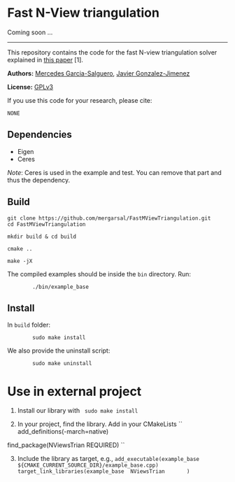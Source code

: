 # Fast N-View triangulation

Coming soon ...

---
This repository contains the code 
for the fast N-view triangulation 
solver explained in [this paper](NONE) [1]. 


**Authors:** 
[Mercedes Garcia-Salguero](http://mapir.uma.es/mapirwebsite/index.php/people/290), 
[Javier Gonzalez-Jimenez](http://mapir.isa.uma.es/mapirwebsite/index.php/people/95-javier-gonzalez-jimenez)


**License:** [GPLv3](NONE)


If you use this code for your research, please cite:

```
NONE
```

## Dependencies

- Eigen 
- Ceres 

*Note*: Ceres is used in the example 
and test. You can remove that part 
and thus the dependency.



## Build
```
git clone https://github.com/mergarsal/FastMViewTriangulation.git
cd FastMViewTriangulation

mkdir build & cd build 

cmake .. 

make -jX

```

The compiled examples should be inside the `bin` directory. Run: 
```
        ./bin/example_base
```
 


## Install 
In `build` folder: 
```
        sudo make install
```

We also provide the uninstall script: 
```
        sudo make uninstall
```





# Use in external project 
1. Install our library with 
`` 
sudo make install 
``

2. In your project, find the library. 
Add in your CMakeLists
``
add_definitions(-march=native)

find_package(NViewsTrian REQUIRED)
``

3. Include the library as target, e.g., 
``
add_executable(example_base ${CMAKE_CURRENT_SOURCE_DIR}/example_base.cpp)
target_link_libraries(example_base 
                              NViewsTrian      
                     )
``

